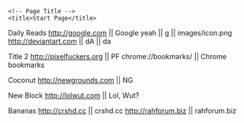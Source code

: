 <!DOCTYPE html PUBLIC "-//W3C//DTD XHTML 1.0 Strict//EN" "http://www.w3.org/TR/xhtml1/DTD/xhtml1-strict.dtd">

<html xmlns="http://www.w3.org/1999/xhtml" xml:lang="en" lang="en">
<head>
	<meta  name="viewport" content="width=device-width, initial-scale=1" http-equiv="content-type" content="text/html; 	charset=utf-8" />
	<link rel="stylesheet" href="style/style.css" type="text/css" />
	<script type="text/javascript" src="js/jquery-1.11.0.min.js"></script>
	<script type="text/javascript" src="js/script.js"></script>

	<!-- Page Title -->
	<title>Start Page</title>

</head>
<style>
body, html {
    height: 100%;
    margin: 0;
}
.bg {
    /* The image used */
    background-image: url("images/wct4.jpg");
    /* Full height */
    height: 100%; 
    /* Center and scale the image nicely */
    background-position: center;
    background-repeat: no-repeat;
    background-size: cover;
}
</style>

Daily Reads
http://google.com || Google yeah || g || images/icon.png
http://deviantart.com || dA || da

Title 2
http://pixelfuckers.org || PF
chrome://bookmarks/ || Chrome bookmarks

Coconut
http://newgrounds.com || NG

New Block
http://lolwut.com || Lol, Wut?

Bananas
http://crshd.cc || crshd.cc
http://rahforum.biz || rahforum.biz

</body>
</html>
